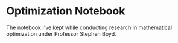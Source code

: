 # Optimization Notebook

The notebook I've kept while conducting research in mathematical optimization under Professor Stephen Boyd.
